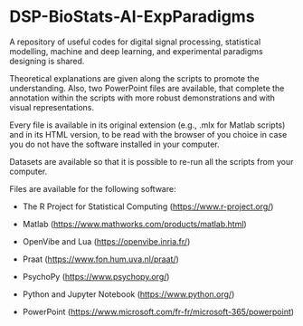# DSP-BioStats-AI-ExpParadigms
A repository of useful codes for digital signal processing, statistical modelling, machine and deep learning, and experimental paradigms designing is shared. 

Theoretical explanations are given along the scripts to promote the understanding. Also, two PowerPoint files are available, that complete the annotation within the scripts with more robust demonstrations and with visual representations.

Every file is available in its original extension (e.g., .mlx for Matlab scripts) and in its HTML version, to be read with the browser of you choice in case you do not have the software installed in your computer. 

Datasets are available so that it is possible to re-run all the scripts from your computer. 

Files are available for the following software: 

- The R Project for Statistical Computing (https://www.r-project.org/)

- Matlab (https://www.mathworks.com/products/matlab.html)

- OpenVibe and Lua (https://openvibe.inria.fr/)

- Praat (https://www.fon.hum.uva.nl/praat/)

- PsychoPy (https://www.psychopy.org/)

- Python and Jupyter Notebook (https://www.python.org/)

- PowerPoint (https://www.microsoft.com/fr-fr/microsoft-365/powerpoint)
